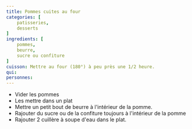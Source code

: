```yaml
---
title: Pommes cuites au four
categories: [
    patisseries,
    desserts
]
ingredients: [
    pommes,
    beurre,
    sucre ou confiture
]
cuisson: Mettre au four (180°) à peu près une 1/2 heure.
qui: 
personnes: 
---
```


- Vider les pommes
- Les mettre dans un plat
- Mettre un petit bout de beurre à l'intérieur de la pomme.
- Rajouter du sucre ou de la confiture toujours à l'intérieur de la pomme
- Rajouter 2 cuillère à soupe d'eau dans le plat.